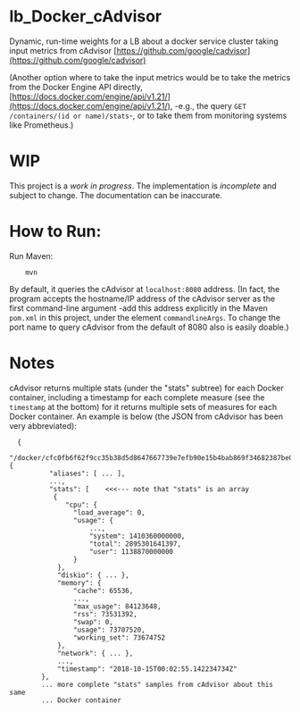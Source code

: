 # lb_Docker_cAdvisor

Dynamic, run-time weights for a LB about a docker service cluster taking
input metrics from cAdvisor
[https://github.com/google/cadvisor](https://github.com/google/cadvisor)

(Another option where to take the input metrics would be to take the
metrics from the Docker Engine API directly,
[https://docs.docker.com/engine/api/v1.21/](https://docs.docker.com/engine/api/v1.21/),
-e.g., the query `GET /containers/(id or name)/stats`-, or to take them from
monitoring systems like Prometheus.)

# WIP

This project is a *work in progress*. The implementation is *incomplete* and
subject to change. The documentation can be inaccurate.

# How to Run:

Run Maven:

        mvn

By default, it queries the cAdvisor at `localhost:8080` address. (In fact, the
program accepts the hostname/IP address of the cAdvisor server as the first
command-line argument -add this address explicitly in the Maven `pom.xml` in
this project, under the element `commandlineArgs`. To change the port name to
query cAdvisor from the default of 8080 also is easily doable.)

# Notes

cAdvisor returns multiple stats (under the "stats" subtree) for each Docker
container, including a timestamp for each complete measure (see the `timestamp`
at the bottom) for it returns multiple sets of measures for each Docker
container. An example is below (the JSON from cAdvisor has been very
abbreviated):

      {
          "/docker/cfc0fb6f62f9cc35b38d5d8647667739e7efb90e15b4bab869f34682387be0d7": {
              "aliases": [ ... ],
              ...,
              "stats": [    <<<--- note that "stats" is an array
               {
                  "cpu": {
                    "load_average": 0,
                    "usage": {
                        ...,
                        "system": 1410360000000,
                        "total": 2895301641397,
                        "user": 1138870000000
                    }
                },
                "diskio": { ... },
                "memory": {
                    "cache": 65536,
                    ...,
                    "max_usage": 84123648,
                    "rss": 73531392,
                    "swap": 0,
                    "usage": 73707520,
                    "working_set": 73674752
                },
                "network": { ... },
                ...,
                "timestamp": "2018-10-15T00:02:55.142234734Z"
            },
            ... more complete "stats" samples from cAdvisor about this same
            ... Docker container

